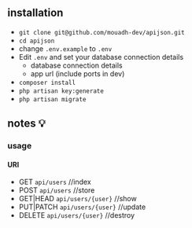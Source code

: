 ## installation

- `git clone git@github.com/mouadh-dev/apijson.git`
- `cd apijson`
- change `.env.example` to `.env`
- Edit `.env` and set your database connection details
    - database connection details 
    - app url (include ports in dev) 
- `composer install`
- `php artisan key:generate`
-   `php artisan migrate`     

## notes 💡

### usage

#### URI

- GET `api/users` //index
- POST `api/users` //store
- GET|HEAD `api/users/{user}` //show
- PUT|PATCH `api/users/{user}` //update
- DELETE `api/users/{user}` //destroy
